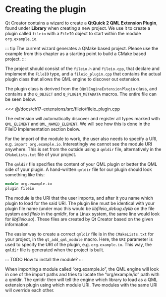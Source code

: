 # Creating the plugin

Qt Creator contains a wizard to create a **QtQuick 2 QML Extension Plugin**, found under **Library** when creating a new project. We use it to create a plugin called `fileio` with a `FileIO` object to start within the module `org.example.io`.

::: tip
The current wizard generates a QMake based project. Please use the example from this chapter as a starting point to build a CMake based project. 
:::

The project should consist of the `fileio.h` and `fileio.cpp`, that declare and implement the `FileIO` type, and a `fileio_plugin.cpp` that contains the actual plugin class that allows the QML engine to discover out extension.

The plugin class is derived from the `QQmlEngineExtensionPlugin` class, and contains a the `Q_OBJECT` and `Q_PLUGIN_METADATA` macros. The entire file can be seen below.

<<< @/docs/ch17-extensions/src/fileio/fileio_plugin.cpp

The extension will automatically discover and register all types marked with `QML_ELEMENT` and `QML_NAMED_ELEMENT`. We will see how this is done in the FileIO Implementation section below.

For the import of the module to work, the user also needs to specify a URI, e.g. `import org.example.io`. Interestingly we cannot see the module URI anywhere. This is set from the outside using a `qmldir` file, alternatively in the `CMakeLists.txt` file of your project.

The `qmldir` file specifies the content of your QML plugin or better the QML side of your plugin. A hand-written `qmldir` file for our plugin should look something like this: 

```cpp
module org.example.io
plugin fileio
```

The module is the URI that the user imports, and after it you name which plugin to load for the said URI. The plugin line must be identical with your plugin file name (under mac this would be *libfileio_debug.dylib* on the file system and *fileio* in the *qmldir*, for a Linux system, the same line would look for *libfileio.so*). These files are created by Qt Creator based on the given information. 

The easier way to create a correct `qmldir` file is in the `CMakeLists.txt` for your project, in the `qt_add_qml_module` macro. Here, the `URI` parameter is used to specify the URI of the plugin, e.g. `org.example.io`. This way, the `qmldir` file is generated when the project is built.

::: TODO
How to install the module? 
:::

When importing a module called “org.example.io”, the QML engine will look in one of the import paths and tries to locate the “org/example/io” path with a qmldir. The qmldir then will tell the engine which library to load as a QML extension plugin using which module URI. Two modules with the same URI will override each other.
